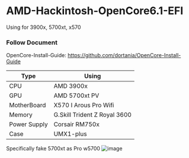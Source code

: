# AMD-Hackintosh-OpenCore6.1-EFI
Using for 3900x, 5700xt, x570

### Follow Document
OpenCore-Install-Guide: https://github.com/dortania/OpenCore-Install-Guide

|  Type   | Using  |
|  ----  | ----  |
| CPU  | AMD 3900x |
| GPU  | AMD 5700xt PV |
| MotherBoard | X570 I Arous Pro Wifi |
| Memory | G.Skill Trident Z Royal 3600 |
| Power Supply | Corsair RM750x |
| Case | UMX1-plus |


Specifically fake 5700xt as Pro w5700
![image](https://github.com/rexding97/AMD-Hackintosh-OpenCore-EFI/blob/master/IMAGE1.png)

